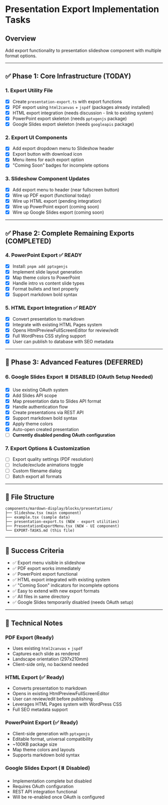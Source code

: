 # Presentation Export Implementation Tasks

## Overview
Add export functionality to presentation slideshow component with multiple format options.

---

## ✅ Phase 1: Core Infrastructure (TODAY)

### 1. Export Utility File
- [x] Create `presentation-export.ts` with export functions
- [x] PDF export using `html2canvas` + `jspdf` (packages already installed)
- [x] HTML export integration (needs discussion - link to existing system)
- [x] PowerPoint export skeleton (needs `pptxgenjs` package)
- [x] Google Slides export skeleton (needs `googleapis` package)

### 2. Export UI Components
- [x] Add export dropdown menu to Slideshow header
- [x] Export button with download icon
- [x] Menu items for each export option
- [x] "Coming Soon" badges for incomplete options

### 3. Slideshow Component Updates
- [x] Add export menu to header (near fullscreen button)
- [x] Wire up PDF export (functional today)
- [x] Wire up HTML export (pending integration)
- [x] Wire up PowerPoint export (coming soon)
- [x] Wire up Google Slides export (coming soon)

---

## ✅ Phase 2: Complete Remaining Exports (COMPLETED)

### 4. PowerPoint Export ✅ READY
- [x] Install: `pnpm add pptxgenjs`
- [x] Implement slide layout generation
- [x] Map theme colors to PowerPoint
- [x] Handle intro vs content slide types
- [x] Format bullets and text properly
- [x] Support markdown bold syntax

### 5. HTML Export Integration ✅ READY
- [x] Convert presentation to markdown
- [x] Integrate with existing HTML Pages system
- [x] Opens HtmlPreviewFullScreenEditor for review/edit
- [x] Full WordPress CSS styling support
- [x] User can publish to database with SEO metadata

---

## 🚀 Phase 3: Advanced Features (DEFERRED)

### 6. Google Slides Export ⏸️ DISABLED (OAuth Setup Needed)
- [x] Use existing OAuth system
- [x] Add Slides API scope
- [x] Map presentation data to Slides API format
- [x] Handle authentication flow
- [x] Create presentations via REST API
- [x] Support markdown bold syntax
- [x] Apply theme colors
- [x] Auto-open created presentation
- [ ] **Currently disabled pending OAuth configuration**

### 7. Export Options & Customization
- [ ] Export quality settings (PDF resolution)
- [ ] Include/exclude animations toggle
- [ ] Custom filename dialog
- [ ] Batch export all formats

---

## 📁 File Structure
```
components/mardown-display/blocks/presentations/
├── Slideshow.tsx (main component)
├── example.tsx (sample data)
├── presentation-export.ts (NEW - export utilities)
├── PresentationExportMenu.tsx (NEW - UI component)
└── EXPORT-TASKS.md (this file)
```

---

## 🎯 Success Criteria
- ✅ Export menu visible in slideshow
- ✅ PDF export works immediately
- ✅ PowerPoint export functional
- ✅ HTML export integrated with existing system
- ✅ "Coming Soon" indicators for incomplete options
- ✅ Easy to extend with new export formats
- ✅ All files in same directory
- ✅ Google Slides temporarily disabled (needs OAuth setup)

---

## 🔧 Technical Notes

### PDF Export (Ready)
- Uses existing `html2canvas` + `jspdf`
- Captures each slide as rendered
- Landscape orientation (297x210mm)
- Client-side only, no backend needed

### HTML Export (✅ Ready)
- Converts presentation to markdown
- Opens in existing HtmlPreviewFullScreenEditor
- User can review/edit before publishing
- Leverages HTML Pages system with WordPress CSS
- Full SEO metadata support

### PowerPoint Export (✅ Ready)
- Client-side generation with `pptxgenjs`
- Editable format, universal compatibility
- ~100KB package size
- Map theme colors and layouts
- Supports markdown bold syntax

### Google Slides Export (⏸️ Disabled)
- Implementation complete but disabled
- Requires OAuth configuration
- REST API integration functional
- Will be re-enabled once OAuth is configured


